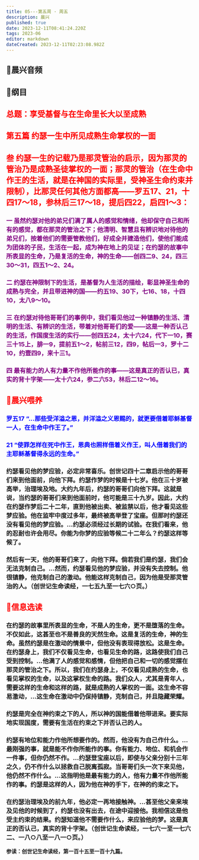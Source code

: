 ```yaml
---
title: 05---第五周 · 周五
description: 晨兴
published: true
date: 2023-12-11T08:41:24.220Z
tags: 2023-06
editor: markdown
dateCreated: 2023-12-11T02:23:08.982Z
---
```


## 🎵晨兴音频

## 📖纲目
## <font color=red>总题：享受基督与在生命里长大以至成熟</font>
## <font color=red>第五篇   约瑟一生中所见成熟生命掌权的一面</font>

## <font color=red>叁   约瑟一生的记载乃是那灵管治的启示，因为那灵的管治乃是成熟圣徒掌权的一面；那灵的管治（在生命中作王的生活，就是在神国的实际里，受神圣生命约束并限制），比那灵任何其他方面都高——罗五17、21，十四17～18，参林后三17～18，提后四22，启四1～3：</font>

### <font color=purple>一   虽然约瑟对他的弟兄们满了属人的感觉和情绪，他却保守自己和所有的感觉，都在那灵的管治之下；他清明、智慧且有辨识地对待他的弟兄们，按着他们的需要管教他们，好成全并建造他们，使他们能成为团体的子民，生活在一起，成为神在地上的见证；在约瑟的故事中所表显的生命，乃是复活的生命，神的生命——创四二9、24，四三30～31，四五1～2、24。</font>

### <font color=purple>二   约瑟在神限制下的生活，是基督为人生活的描绘，彰显神圣生命的成熟与完全，并且带进神的国——约五19、30下，七16、18，十四10，太八9～10。</font>

### <font color=purple>三   在约瑟对待他哥哥们的事例中，我们看见他过一种镇静的生活、清明的生活、有辨识的生活，带着对他哥哥们的爱——这是一种否认己的生活，作国度生活的实行——创四五24，太十六24，代下一10，赛三十15上，腓一9，提前五1～2，帖前三12，四9，帖后一3，罗十二10，约壹四9，来十三1。</font>

### <font color=purple>四   最有能力的人有力量不作他所能作的事——这是真正的否认已，真实的背十字架——太十六24，参二六53，林后二12～16。</font>

## <font color=red>📖晨兴喂养</font>

### <font color=blue>罗五17   “…那些受洋溢之恩，并洋溢之义恩赐的，就更要借着耶稣基督一人，在生命中作王了。”</font>

### <font color=blue>21   “使罪怎样在死中作王，恩典也照样借着义作王，叫人借着我们的主耶稣基督得永远的生命。”</font>

### 约瑟看见他的梦应验，必定非常喜乐。创世记四十二章启示他的哥哥们来到他面前，向他下拜。约瑟作梦的时候是十七岁。他在三十岁被高举，治理埃及地。大约九年后，约瑟的哥哥们向他下拜。这就是说，当约瑟的哥哥们来到他面前时，他可能是三十九岁。因此，大约在约瑟作梦后二十二年，直到他被出卖、被监禁以后，他才看见这些梦应验。他在监牢中度过多年，最终被高举登了宝座。但那时约瑟还没有看见他的梦应验。…约瑟必须经过长期的试验。在我们看来，他的忍耐也许会用尽。你能为你梦的应验等候二十二年么？约瑟这样等候了。

### 然后有一天，他的哥哥们来了，向他下拜。倘若我们是约瑟，我们会无法克制自己。…然而，约瑟看见他的梦应验，并没有失去控制。他很镇静，他克制自己的激动。他能这样克制自己，因为他是受那灵管治的人。（创世记生命读经，一七五九至一七六○页。）

## <font color=red>📖信息选读</font>

### 在约瑟的故事里所表显的生命，不是人的生命，更不是堕落的生命。不仅如此，这甚至也不是善良的天然生命。这是复活的生命，神的生命。虽然约瑟是在激动的情景中，但他没有表现得放松。这是生命。在约瑟身上，我们不仅看见生命，也看见生命的路，这路使我们自己受到控制。…他满了人的感觉和感情，但他把自己和一切的感觉摆在那灵的管治之下。所以，我们在约瑟身上，不仅看见成熟的生命，也看见掌权的生命，以及这掌权生命的路。我们众人，尤其是青年人，需要这样的生命和这样的路，就是成熟的人掌权的一面。这生命不容易激动，…这生命在激动中仍保持镇静，克制自己，并且隐藏荣耀。

### 约瑟是完全在神约束之下的人，所以神的国能借着他带进来。要实际地实现国度，需要有生活在约束之下并否认己的人。

### 约瑟有地位和能力作他所想要作的。然而，他没有为自己作什么。…最刚强的事，就是能不作你所能作的事。你有能力、地位、和机会作一件事，但你仍然不作。…约瑟登宝座以后，即使与父亲分别十三年之久，仍不作什么以拯救自己脱离孤寂。当哥哥们头一次下来见他，他仍然不作什么。…这指明他是最有能力的人，他有力量不作他所能作的事。约瑟是这样的人，因为他在神的手下，在神的约束之下。

### 在约瑟治理埃及的前九年，他必定一再地接触神。…甚至他父亲来埃及见他的时候到了，约瑟也没有出去，在途中迎接他。我相信这是他受主约束的结果。约瑟知道他不需要作什么，来应验他的梦。这是真正的否认己，真实的背十字架。（创世记生命读经，一七六一至一七六二、一八○八至一八一○页。）

**参读：创世记生命读经，第一百十五至一百十九篇。**
<!-- Google tag (gtag.js) -->
<script async src="https://www.googletagmanager.com/gtag/js?id=G-1P8709Z16T"></script>
<script>
  window.dataLayer = window.dataLayer || [];
  function gtag(){dataLayer.push(arguments);}
  gtag('js', new Date());

  gtag('config', 'G-1P8709Z16T');
</script>